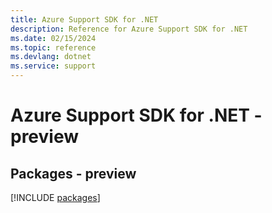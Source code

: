 ```yaml
---
title: Azure Support SDK for .NET
description: Reference for Azure Support SDK for .NET
ms.date: 02/15/2024
ms.topic: reference
ms.devlang: dotnet
ms.service: support
---
```

# Azure Support SDK for .NET - preview
## Packages - preview
[!INCLUDE [packages](support-index.md)]